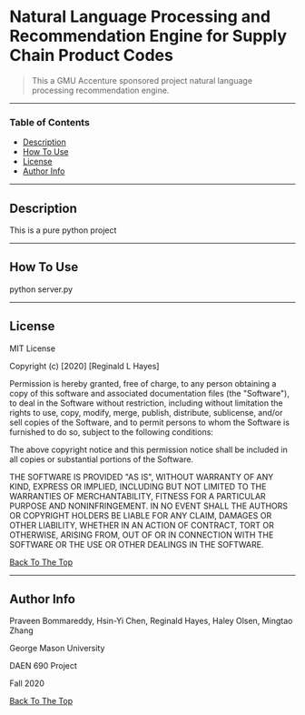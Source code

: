 # Natural Language Processing and Recommendation Engine for Supply Chain Product Codes

> This a GMU Accenture sponsored project natural language processing recommendation engine.

---

### Table of Contents

- [Description](#description)
- [How To Use](#how-to-use)
- [License](#license)
- [Author Info](#author-info)

---

## Description

This is a pure python project

---

## How To Use

python server.py

---

## License

MIT License

Copyright (c) [2020] [Reginald L Hayes]

Permission is hereby granted, free of charge, to any person obtaining a copy
of this software and associated documentation files (the "Software"), to deal
in the Software without restriction, including without limitation the rights
to use, copy, modify, merge, publish, distribute, sublicense, and/or sell
copies of the Software, and to permit persons to whom the Software is
furnished to do so, subject to the following conditions:

The above copyright notice and this permission notice shall be included in all
copies or substantial portions of the Software.

THE SOFTWARE IS PROVIDED "AS IS", WITHOUT WARRANTY OF ANY KIND, EXPRESS OR
IMPLIED, INCLUDING BUT NOT LIMITED TO THE WARRANTIES OF MERCHANTABILITY,
FITNESS FOR A PARTICULAR PURPOSE AND NONINFRINGEMENT. IN NO EVENT SHALL THE
AUTHORS OR COPYRIGHT HOLDERS BE LIABLE FOR ANY CLAIM, DAMAGES OR OTHER
LIABILITY, WHETHER IN AN ACTION OF CONTRACT, TORT OR OTHERWISE, ARISING FROM,
OUT OF OR IN CONNECTION WITH THE SOFTWARE OR THE USE OR OTHER DEALINGS IN THE
SOFTWARE.

[Back To The Top](#read-me-template)

---

## Author Info

Praveen Bommareddy, Hsin-Yi Chen, Reginald Hayes, Haley Olsen, Mingtao Zhang

George Mason University

DAEN 690 Project

Fall 2020 

[Back To The Top](#read-me-template)
